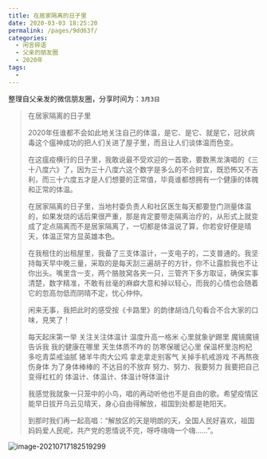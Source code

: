 ```yaml
---
title: 在居家隔离的日子里
date: 2020-03-03 18:25:20
permalink: /pages/9dd63f/
categories:
  - 闲言碎语
  - 父亲的朋友圈
  - 2020年
tags:
  - 
---
```

整理自父亲发的微信朋友圈，分享时间为：`3月3日`

> 在居家隔离的日子里
>
> 2020年任谁都不会如此地关注自己的体温，是它、是它、就是它，冠状病毒这个瘟神成功的把人们关进了屋子里，而且让人们谈体温而色变。
>
> 在这瘟疫横行的日子里，我敢说最不受欢迎的一首歌，要数黑龙演唱的《三十八度六》了，因为三十八度六这个数字是多么的不合时宜，既恐怖又不吉利，而三十六度五才是人们想要的正常值，毕竟谁都想拥有一个健康的体魄和正常的体温。
>
> 在居家隔离的日子里，当地村委负责人和社区医生每天都要登门测量体温的，如果发烧的话后果很严重，那是肯定要带走隔离治疗的，从形式上就变成了定点隔离而不是居家隔离了，一切都是体温说了算，你若安好便是晴天，体温正常方显英雄本色。
>
> 在我租住的出租屋里，我备了三支体温计，一支电子的，二支普通的。我坚持每天早中晚三量，采取的是每天刮三遍胡子的方针，你不让露脸我也不让你出头。嘴里含一支，两个胳肢窝各夹一只，三管齐下多方取证，确保实事清楚，数字精准，不敢有丝毫的麻癖大意和掉以轻心，而我的心情也会随着它的忽高勿低而阴晴不定，忧心仲仲。
>
> 闲来无事，我把此时的感受按《卡路里》的韵律胡诌几句看合不合大家的口味，見笑了！
>
> 
>
> 每天起床第一举
> 关注关注体温计
> 温度升高一格米
> 心里就象驴踢里
> 魔镜魔镜告诉我
> 我的健康在哪里
> 天生体质不咋的
> 防寒保暖记心里
> 保温杯里泡枸杞
> 多吃青菜戒油腻
> 猪羊牛肉大公鸡
> 拿走拿走别客气
> 关掉手机戒游戏
> 不再熬夜伤身体
> 为了身体棒棒的
> 不达目的不放弃
> 努力、努力、我要努力
> 我要把自己变得杠杠的
> 体温计、体温计、体温计呀体温计
>
> 
>
> 我感觉我就象一只笼中的小鸟，唱的再动听他也不是自由的歌。希望疫情区能早日拔开乌云见晴天，身心自由得解放，祖国到处都是艳阳天。
>
> 到那时我们再一起高唱：“解放区的天是明朗的天，全国人民好喜欢，祖国妈妈爱人民呢，共产党的恩情说不完，呀呼嗨嗨一个嗨……”。

![image-20210717182519299](http://t.eryajf.net/imgs/2021/09/70b016ca3550c921.jpg)